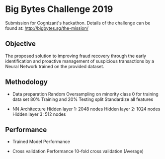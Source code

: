 # Big Bytes Challenge 2019
Submission for Cognizant's hackathon. Details of the challenge can be found at: http://bigbytes.sg/the-mission/

## Objective
The proposed solution to improving fraud recovery through the early identification and proactive management of suspicious transactions by a Neural Network trained on the provided dataset. 

## Methodology

* Data preparation
   Random Oversampling on minority class 0 for training data set
   80% Training and 20% Testing split
   Standardize all features
   
* NN Architecture
   Hidden layer 1: 2048 nodes 
   Hidden layer 2: 1024 nodes 
   Hidden layer 3: 512 nodes 

## Performance
* Trained Model Performance
   
  
* Cross validation Performance
   10-fold cross validation (Average)
